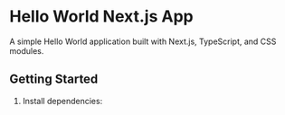 # Hello World Next.js App

A simple Hello World application built with Next.js, TypeScript, and CSS modules.

## Getting Started

1. Install dependencies: